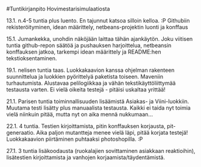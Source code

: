 #Tuntikirjanpito Hovimestarisimulaatiosta

13.1. n.4-5 tuntia plus luento. En tajunnut katsoa silloin kelloa. :P Githubiin rekisteröityminen, idean määrittely, netbeans-projektin luonti ja konffaus <p>
15.1. Jumankekka, unohdin näköjään laittaa tähän ajankäytön. Joku viitisen tuntia github-repon säätöä ja pushauksen harjoittelua, netbeansin konffauksen jatkoa, tarkempi idean määrittely ja README:hen tekstioksentaminen.<p>
19.1. nelisen tuntia taas. Luokkakaavion kanssa ohjelman rakenteen suunnittelua ja luokkien pyörittelyä paketista toiseen. Maveniin turhautumista. Alustavaa pelilogiikkaa ja vähän tekstikäyttöliittymää testausta varten. Ei vielä oikeita testejä - pitäisi uskaltaa yrittää!<p>
21.1. Parisen tuntia toiminnallisuuden lisäämistä Asiakas- ja Viini-luokkiin. Muutama testi lisätty plus manuaalista testausta. Kaikki ei taida nyt toimia vielä niinkuin pitää, mutta nyt on aika mennä nukkumaan... <p>
22.1. 4 tuntia. Testien kirjoittamista, pitin konffauksen korjausta, pit-generaatio. Aika paljon mutantteja menee vielä läpi, pitää korjata testejä! Luokkakaavion piirtäminen puhtaaksi photoshopilla. :P<p>
27.1. 3 tuntia lisäkoodausta (ruokalajien sovittaminen asiakkaan reaktioihin), lisätestien kirjoittamista ja vanhojen korjaamista/täydentämistä. 
